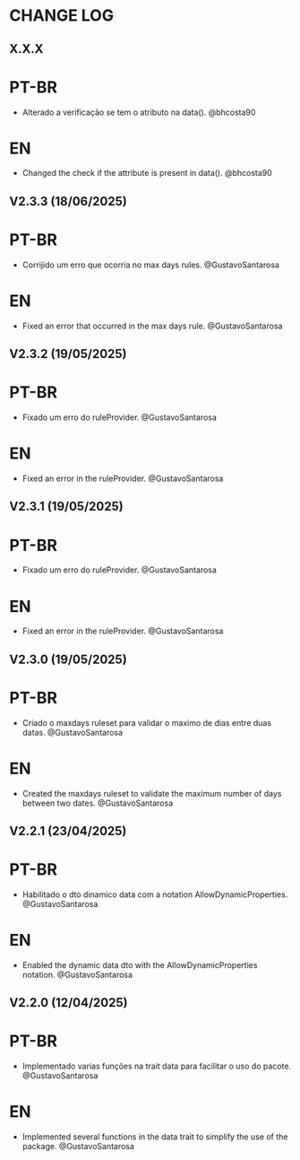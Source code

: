# CHANGE LOG

## X.X.X

# PT-BR

- Alterado a verificação se tem o atributo na data(). @bhcosta90

# EN

- Changed the check if the attribute is present in data(). @bhcosta90

## V2.3.3 (18/06/2025)

# PT-BR

- Corrijido um erro que ocorria no max days rules. @GustavoSantarosa

# EN

- Fixed an error that occurred in the max days rule. @GustavoSantarosa

## V2.3.2 (19/05/2025)

# PT-BR

- Fixado um erro do ruleProvider. @GustavoSantarosa

# EN

- Fixed an error in the ruleProvider. @GustavoSantarosa

## V2.3.1 (19/05/2025)

# PT-BR

- Fixado um erro do ruleProvider. @GustavoSantarosa

# EN

- Fixed an error in the ruleProvider. @GustavoSantarosa

## V2.3.0 (19/05/2025)

# PT-BR

- Criado o maxdays ruleset para validar o maximo de dias entre duas datas. @GustavoSantarosa

# EN

- Created the maxdays ruleset to validate the maximum number of days between two dates. @GustavoSantarosa

## V2.2.1 (23/04/2025)

# PT-BR

- Habilitado o dto dinamico data com a notation AllowDynamicProperties. @GustavoSantarosa

# EN

- Enabled the dynamic data dto with the AllowDynamicProperties notation. @GustavoSantarosa

## V2.2.0 (12/04/2025)

# PT-BR

- Implementado varias funções na trait data para facilitar o uso do pacote. @GustavoSantarosa

# EN

- Implemented several functions in the data trait to simplify the use of the package. @GustavoSantarosa
